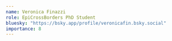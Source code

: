 ```yaml
---
name: Veronica Finazzi
role: EpiCrossBorders PhD Student
bluesky: "https://bsky.app/profile/veronicafin.bsky.social"
importance: 8
---
```

